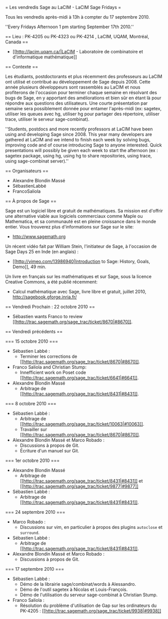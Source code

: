 = Les vendredis Sage au LaCIM - LaCIM Sage Fridays =

Tous les vendredis après-midi à 13h à compter du 17 septembre 2010.

''Every Fridays Afternoon 1 pm starting September 17th 2010.''

== Lieu : PK-4205 ou PK-4323 ou PK-4214 , LaCIM, UQAM, Montréal, Canada ==

  * [[http://lacim.uqam.ca/|LaCIM - Laboratoire de combinatoire et d'informatique mathématique]]

== Contexte ==

Les étudiants, postdoctorants et plus récemment des professeurs au LaCIM ont utilisé et contribué au développement de Sage depuis 2008. Cette année plusieurs développeurs sont rassemblés au LaCIM et nous profiterons de l'occasion pour terminer chaque semaine en résolvant des bugs de Sage, en y apportant des améliorations et bien sûr en étant là pour répondre aux questions des utilisateurs. Une courte présentation par semaine sera possiblement donnée pour entamer l'après-midi (ex: sagetex, utiliser les queues avec hg, utiliser hg pour partager des répertoire, utiliser trace, utiliser le serveur sage-combinat).

''Students, postdocs and more recently professors at LaCIM have been using and developing Sage since 2008. This year many developers are gathered at LaCIM and we intend to finish each week by solving bugs, improving code and of course introducing Sage to anyone interested. Quick presentations will possibly be given each week to start the afternoon (ex : sagetex package, using hg, using hg to share repositories, using trace, using sage-combinat server).''
 
== Organisateurs ==

  * Alexandre Blondin Massé
  * SébastienLabbé
  * FrancoSaliola

== À propos de Sage ==

Sage est un logiciel libre et gratuit de mathématiques. Sa mission est d'offrir une alternative viable aux logiciels commerciaux comme Maple ou Mathematica, et sa communauté est en pleine croissance dans le monde entier. Vous trouverez plus d'informations sur Sage sur le site:

  * http://www.sagemath.org

Un récent vidéo fait par William Stein, l'initiateur de Sage, à l'occasion de Sage Days  25 en Inde (en anglais) :

  * [[http://vimeo.com/13986940|Introduction to Sage: History, Goals, Demo]], 49 min.

Un livre en français sur les mathématiques et sur Sage, sous la licence Creative Commons, a été publié récemment:

  * Calcul mathématique avec Sage, livre libre et gratuit, juillet 2010, http://sagebook.gforge.inria.fr/ 

== Vendredi Prochain : 22 octobre 2010 ==

  * Sébastien wants Franco to review [[http://trac.sagemath.org/sage_trac/ticket/8670|#8670]].

== Vendredi précédents ==

=== 15 octobre 2010 ===

  * Sébastien Labbé :
      * Terminer les corrections de [[http://trac.sagemath.org/sage_trac/ticket/8670|#8670]].
  * Franco Saliola and Christian Stump:
      * Innefficient work on Poset code [[http://trac.sagemath.org/sage_trac/ticket/6641|#6641]].
  * Alexandre Blondin Massé
      * Arbitrage de [[http://trac.sagemath.org/sage_trac/ticket/8431|#8431]].

=== 8 octobre 2010 ===

  * Sébastien Labbé :
      * Arbitrage de [[http://trac.sagemath.org/sage_trac/ticket/10063|#10063]].
      * Travailler sur [[http://trac.sagemath.org/sage_trac/ticket/8670|#8670]].
  * Alexandre Blondin Massé et Marco Robado :
      * Discussions à propos de Git.
      * Écriture d'un manuel sur Git.

=== 1er octobre 2010 ===

  * Alexandre Blondin Massé
      * Arbitrage de [[http://trac.sagemath.org/sage_trac/ticket/8431|#8431]] et [[http://trac.sagemath.org/sage_trac/ticket/9877|#9877]]
  * Sébastien Labbé :
      * Arbitrage de [[http://trac.sagemath.org/sage_trac/ticket/8431|#8431]].

=== 24 septembre 2010 ===

  * Marco Robado :
      * Discussions sur vim, en particulier à propos des plugins `autoclose` et `surround`.
  * Sébastien Labbé :
      * Arbitrage de [[http://trac.sagemath.org/sage_trac/ticket/8431|#8431]].
  * Alexandre Blondin Massé et Marco Robado :
      * Discussions à propos de Git.

=== 17 septembre 2010 ===

  * Sébastien Labbé : 
      * Démo de la librairie sage/combinat/words à Alessandro.
      * Démo de l'outil sagetex à Nicolas et Louis-François.
      * Démo de l'utilisation du serveur sage-combinat à Christian Stump.      
  * Franco Saliola : 
      * Résolution du problème d'utilisation de Gap sur les ordinateurs du PK-4205 : [[http://trac.sagemath.org/sage_trac/ticket/9938|#9938]]
